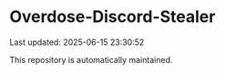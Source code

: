 # Overdose-Discord-Stealer

Last updated: 2025-06-15 23:30:52

This repository is automatically maintained.
